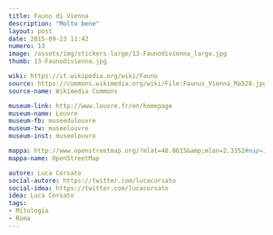 ```yaml
---
title: Fauno di Vienna
description: "Molto bene"
layout: post
date: 2015-09-23 11:42
numero: 13
image: /assets/img/stickers-large/13-Faunodivienna_large.jpg
thumb: 13-Faunodivienna.jpg

wiki: https://it.wikipedia.org/wiki/Fauno
source: https://commons.wikimedia.org/wiki/File:Faunus_Vienna_Ma528.jpg
source-name: Wikimedia Commons

museum-link: http://www.louvre.fr/en/homepage
museum-name: Louvre
museum-fb: museedulouvre
museum-tw: museelouvre
museum-inst: museelouvre

mappa: http://www.openstreetmap.org/?mlat=48.8615&amp;mlon=2.3352#map=16/48.8615/2.3352
mappa-name: OpenStreetMap

autore: Luca Corsato
social-autore: https://twitter.com/lucacorsato
social-idea: https://twitter.com/lucacorsato
idea: Luca Corsato
tags:
- Mitologia
- Roma
---
```

